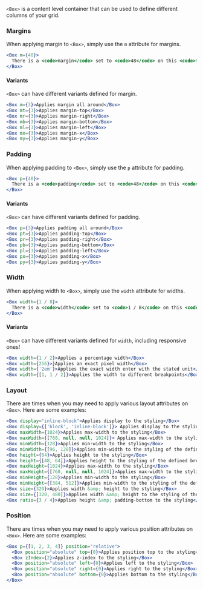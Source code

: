 `<Box>` is a content level container that can be used to define different columns of your grid.
### Margins
When applying margin to `<Box>`, simply use the `m` attribute for margins.
```jsx
<Box m={48}>
  There is a <code>margin</code> set to <code>48</code> on this <code>&lt;Box&gt;</code>.
</Box>
```
#### Variants
`<Box>` can have different variants defined for margin.
```jsx
<Box m={3}>Applies margin all around</Box>
<Box mt={3}>Applies margin-top</Box>
<Box mr={3}>Applies margin-right</Box>
<Box mb={3}>Applies margin-bottom</Box>
<Box ml={3}>Applies margin-left</Box>
<Box mx={3}>Applies margin-x</Box>
<Box my={3}>Applies margin-y</Box>
```
### Padding
When applying padding to `<Box>`, simply use the `p` attribute for padding.
```jsx
<Box p={48}>
  There is a <code>padding</code> set to <code>48</code> on this <code>&lt;Box&gt;</code>.
</Box>
```
#### Variants
`<Box>` can have different variants defined for padding.
```jsx
<Box p={3}>Applies padding all around</Box>
<Box pt={3}>Applies padding-top</Box>
<Box pr={3}>Applies padding-right</Box>
<Box pb={3}>Applies padding-bottom</Box>
<Box pl={3}>Applies padding-left</Box>
<Box px={3}>Applies padding-x</Box>
<Box py={3}>Applies padding-y</Box>
```
### Width
When applying width to `<Box>`, simply use the `width` attribute for widths.
```jsx
<Box width={1 / 8}>
  There is a <code>width</code> set to <code>1 / 8</code> on this <code>&lt;Box&gt;</code>
</Box>
```
#### Variants
`<Box>` can have different variants defined for `width`, including responsive ones!
```jsx
<Box width={1 / 2}>Applies a percentage width</Box>
<Box width={256}>}Applies an exact pixel width</Box>
<Box width={'2em'}>Applies the exact width enter with the stated unit</Box>
<Box width={[1, 1 / 2]}>Applies the width to different breakpoints</Box>
```
### Layout
There are times when you may need to apply various layout attributes on `<Box>`.  Here are some examples:
```jsx
<Box display="inline-block">Applies display to the styling</Box>
<Box display={['block', 'inline-block']}> Applies display to the styling of the defined breakpoints</Box>
<Box maxWidth={1024}>Applies max-width to the styling</Box>
<Box maxWidth={[768, null, null, 1024]}> Applies max-width to the styling of the defined breakpoints</Box>
<Box minWidth={128}>Applies min-width to the styling</Box>
<Box minWidth={[96, 128]}>Applies min-width to the styling of the defined breakpoints</Box>
<Box height={64}>Applies height to the styling</Box>
<Box height={[48, 64]}>Applies height to the styling of the defined breakpoints</Box>
<Box maxHeight={1024}>Applies max-width to the styling</Box>
<Box maxHeight={[768, null, null, 1024]}>Applies max-width to the styling of the defined breakpoints</Box>
<Box minHeight={128}>Applies min-width to the styling</Box>
<Box minHeight={[384, 512]}>Applies min-width to the styling of the defined breakpoints</Box>
<Box size={320}>Applies width &amp; height to the styling</Box>
<Box size={[320, 480]}>Applies width &amp; height to the styling of the defined breakpoints</Box>
<Box ratio={3 / 4}>Applies height &amp; padding-bottom to the styling</Box>
```
### Position
There are times when you may need to apply various position attributes on `<Box>`.  Here are some examples:
```jsx
<Box p={[1, 2, 3, 4]} position="relative">
  <Box position="absolute" top={0}>Applies position top to the styling</Box>
  <Box zIndex={2}>Applies z-index to the styling</Box>
  <Box position="absolute" left={0}>Applies left to the styling</Box>
  <Box position="absolute" right={0}>Applies right to the styling</Box>
  <Box position="absolute" bottom={0}>Applies bottom to the styling</Box>
</Box>
```
